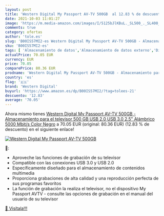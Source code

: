 ```yaml
---
layout: post
title: 'Western Digital My Passport AV-TV 500GB  al 12.83 % de descuento'
date: 2021-10-03 11:01:27
image: 'https://m.media-amazon.com/images/I/5125bJlKBuL._SL500_._SL400_.jpg'
comments: true
category: ofertas
author: 'tole.es'
slug: 'B00IS57MI2-es Western Digital My Passport AV-TV 500GB - Almacenamiento...'
sku: 'B00IS57MI2-es'
tags: [ 'Almacenamiento de datos','Almacenamiento de datos externo','Discos duros externos','Informática','televisor','western digital', ]
actualPrice: 70.05 EUR
currency: EUR
price: 70.05
comparePrice: 80.36 EUR
prodname: 'Western Digital My Passport AV-TV 500GB - Almacenamiento para el televisor  500 GB  USB 2.0  USB 3.0  2.5"  Alámbrico  5000 Mbit/s   Color Negro'
country: 'es'
flag: '🇪🇸'
brand: 'Western Digital'
buyurl: 'https://www.amazon.es/dp/B00IS57MI2/?tag=tolees-21'
descuento: '12.83'
average: '70.05'
---
```


Ahora mismo tienes [Western Digital My Passport AV-TV 500GB - Almacenamiento para el televisor  500 GB  USB 2.0  USB 3.0  2.5"  Alámbrico  5000 Mbit/s   Color Negro](https://www.amazon.es/dp/B00IS57MI2/?tag=tolees-21) a 70.05 EUR (original: 80.36 EUR) (12.83 %  de descuento) en el siguiente enlace!

[![Western Digital My Passport AV-TV 500GB ](https://m.media-amazon.com/images/I/5125bJlKBuL._SL500_._SL400_.jpg)](https://www.amazon.es/dp/B00IS57MI2/?tag=tolees-21)

🔎:

- Aproveche las funciones de grabación de su televisor
- Compatible con las conexiones USB 3.0 y USB 2.0
- Específicamente diseñado para el almacenamiento de contenidos multimedia
- Proporciona grabaciones de alta calidad y una reproducción perfecta de sus programas favoritos
- La función de grabación la realiza el televisor, no el dispositivo My Passport AVTV - consulte las opciones de grabación en el manual del usuario de su televisor

[🛒 Visítala!!!](https://www.amazon.es/dp/B00IS57MI2/?tag=tolees-21)
